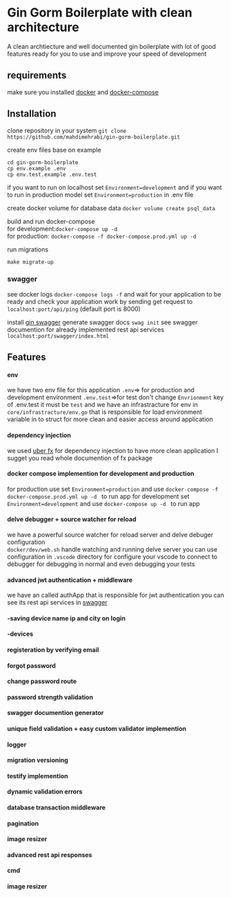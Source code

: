 # Gin Gorm Boilerplate with clean architecture

A clean archtiecture and well documented gin boilerplate with lot of good features
ready for you to use and improve your speed of development 

## requirements
make sure you installed [docker](https://docs.docker.com/engine/install/) and [docker-compose](https://docs.docker.com/compose/install/)

## Installation 
clone repository in your system
```git clone https://github.com/mahdimehrabi/gin-gorm-boilerplate.git```

create env files base on example 
```
cd gin-gorm-boilerplate
cp env.example .env
cp env.test.example .env.test
```
if you want to run on localhost set `Environment=development` and if you want to run in production model set `Environment=production` in .env file

create docker volume for database data `docker volume create psql_data`

build and run docker-compose  
for development:`docker-compose up -d` <br />
for production: `docker-compose -f docker-compose.prod.yml up -d` 

run migrations 
```
make migrate-up
```

### swagger
see docker logs `docker-compose logs -f` and wait for your application to be ready and check your application work by sending get request to `localhost:port/api/ping` (default port is 8000)<br />

install [gin swagger](https://github.com/swaggo/gin-swagger) 
generate swagger docs `swag init`
see swagger documention for already implemented rest api services
`localhost:port/swagger/index.html`

## Features
#### env
we have two env file for this application
`.env`=> for production and development environment 
`.env.test`=>for test 
don't change `Envrionment` key of .env.test it must be `test`
and we have an infrastracture for env in `core/infrastracture/env.go` that is responsible for load environment variable in to struct for more clean and easier access around application 
#### dependency injection
we used [uber fx](https://github.com/uber-go/fx) for dependency injection to have more clean application I sugget you read whole documention of fx package
#### docker compose implemention for development and production 
for production use set `Environment=production` and use `docker-compose -f docker-compose.prod.yml up -d ` to run app
for development set `Environment=development` and use `docker-compose up -d ` to run app
#### delve debugger + source watcher for reload   
we have a powerful source watcher for reload server and delve debuger configuration <br />
`docker/dev/web.sh` handle watching and running delve server you can use configuration in `.vscode` directory for configure your vscode to connect to debugger for debugging in normal and  even debugging your tests
#### advanced jwt authentication + middleware
we have an called authApp that is responsible for jwt authentication you can see its rest api services in [swagger](#swagger)
#### -saving device name ip and city on login
#### -devices
#### registeration by verifying email
#### forgot password
#### change password route 
#### password strength validation
#### swagger documention generator
#### unique field validation + easy custom validator implemention
#### logger
#### migration versioning 
#### testify implemention
#### dynamic validation errors
#### database transaction middleware
#### pagination
#### image resizer 
#### advanced rest api responses
#### cmd
#### image resizer 